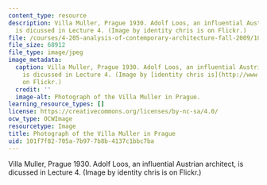```yaml
---
content_type: resource
description: Villa Muller, Prague 1930. Adolf Loos, an influential Austrian architect,
  is dicussed in Lecture 4. (Image by identity chris is on Flickr.)
file: /courses/4-205-analysis-of-contemporary-architecture-fall-2009/101f7f82705a7b977b8b4137c1bbc7ba_4-205f09.jpg
file_size: 68912
file_type: image/jpeg
image_metadata:
  caption: Villa Muller, Prague 1930. Adolf Loos, an influential Austrian architect,
    is dicussed in Lecture 4. (Image by [identity chris is](http://www.flickr.com/photos/identity-chris-is/159397899/)
    on Flickr.)
  credit: ''
  image-alt: Photograph of the Villa Muller in Prague.
learning_resource_types: []
license: https://creativecommons.org/licenses/by-nc-sa/4.0/
ocw_type: OCWImage
resourcetype: Image
title: Photograph of the Villa Muller in Prague
uid: 101f7f82-705a-7b97-7b8b-4137c1bbc7ba
---
```

Villa Muller, Prague 1930. Adolf Loos, an influential Austrian architect, is dicussed in Lecture 4. (Image by identity chris is on Flickr.)